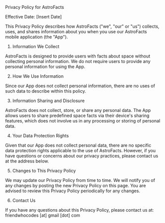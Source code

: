 Privacy Policy for AstroFacts

Effective Date: [Insert Date]

This Privacy Policy describes how AstroFacts ("we", "our" or "us") collects, uses, and shares information about you when you use our AstroFacts mobile application (the "App").

1. Information We Collect

AstroFacts is designed to provide users with facts about space without collecting personal information. We do not require users to provide any personal information for using the App.

2. How We Use Information

Since our App does not collect personal information, there are no uses of such data to describe within this policy.

3. Information Sharing and Disclosure

AstroFacts does not collect, store, or share any personal data. The App allows users to share predefined space facts via their device's sharing features, which does not involve us in any processing or storing of personal data.

4. Your Data Protection Rights

Given that our App does not collect personal data, there are no specific data protection rights applicable to the use of AstroFacts. However, if you have questions or concerns about our privacy practices, please contact us at the address below.

5. Changes to This Privacy Policy

We may update our Privacy Policy from time to time. We will notify you of any changes by posting the new Privacy Policy on this page. You are advised to review this Privacy Policy periodically for any changes.

6. Contact Us

If you have any questions about this Privacy Policy, please contact us at:
friendwhocodes [at] gmail [dot] com
